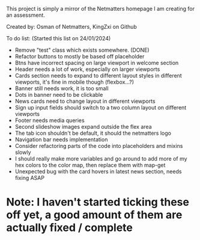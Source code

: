 This project is simply a mirror of the Netmatters homepage I am creating for an assessment.

Created by: Osman of Netmatters, KingZxi on Github

To do list: (Started this list on 24/01/2024)

- Remove "test" class which exists somewhere. (DONE)
- Refactor buttons to mostly be based off placeholder
- Btns have incorrect spacing on large viewport in welcome section
- Header needs a lot of work, especially on larger viewports
- Cards section needs to expand to different layout styles in different viewports, it's fine in mobile though (flexbox...?)
- Banner still needs work, it is too small
- Dots in banner need to be clickable
- News cards need to change layout in different viewports
- Sign up input fields should switch to a two column layout on different viewports
- Footer needs media queries
- Second slideshow images expand outside the flex area
- The tab icon shouldn't be default, it should the netmatters logo
- Navigation bar needs implementation
- Consider refactoring parts of the code into placeholders and mixins slowly
- I should really make more variables and go around to add more of my hex colors to the color map, then replace them with map-get
- Unexpected bug with the card hovers in latest news section, needs fixing ASAP


# Note: I haven't started ticking these off yet, a good amount of them are actually fixed / complete
